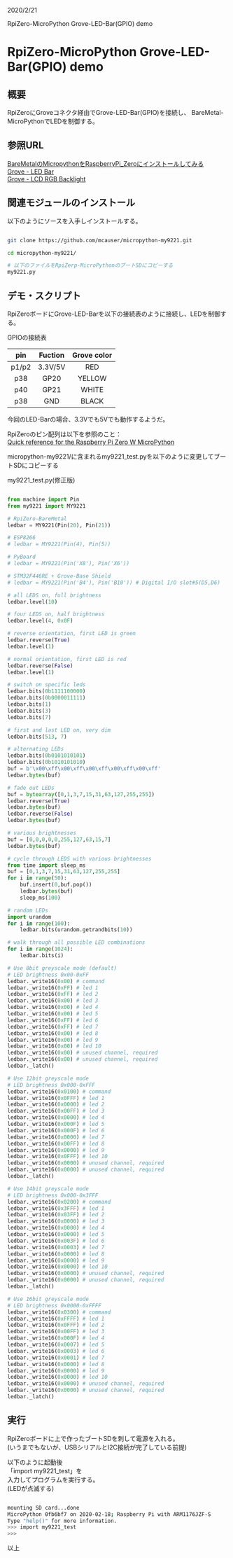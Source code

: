 
2020/2/21

RpiZero-MicroPython Grove-LED-Bar(GPIO) demo  
# RpiZero-MicroPython Grove-LED-Bar(GPIO) demo 

## 概要
RpiZeroにGroveコネクタ経由でGrove-LED-Bar(GPIO)を接続し、
BareMetal-MicroPythonでLEDを制御する。

## 参照URL

[BareMetalのMicropythonをRaspberryPi_Zeroにインストールしてみる](https://beta-notes.way-nifty.com/blog/2020/02/post-573471.html)   
[Grove - LED Bar](http://wiki.seeedstudio.com/Grove-LED_Bar/)  
[Grove - LCD RGB Backlight](https://www.seeedstudio.com/Grove-LCD-RGB-Backlight.html)   

## 関連モジュールのインストール
以下のようにソースを入手しインストールする。

```bash

git clone https://github.com/mcauser/micropython-my9221.git

cd micropython-my9221/

# 以下のファイルをRpiZerp-MicroPythonのブートSDにコピーする
my9221.py


```

## デモ・スクリプト
RpiZeroボードにGrove-LED-Barを以下の接続表のように接続し、LEDを制御する。

GPIOの接続表

| pin | Fuction | Grove color |
| :---: | :---: | :---: |
| p1/p2 | 3.3V/5V  | RED |
| p38 | GP20  | YELLOW |
| p40 | GP21  | WHITE |
| p38 | GND   | BLACK |

今回のLED-Barの場合、3.3Vでも5Vでも動作するようだ。

RpiZeroのピン配列は以下を参照のこと：  
[Quick reference for the Raspberry Pi Zero W MicroPython](https://github.com/boochow/micropython-raspberrypi/wiki/Quick-reference-for-the-Raspberry-Pi-Zero---W-MicroPython)  


micropython-my9221/に含まれるmy9221_test.pyを以下のように変更してブートSDにコピーする

my9221_test.py(修正版)
```python

from machine import Pin
from my9221 import MY9221

# RpiZero-BareMetal
ledbar = MY9221(Pin(20), Pin(21))

# ESP8266
# ledbar = MY9221(Pin(4), Pin(5))

# PyBoard
# ledbar = MY9221(Pin('X8'), Pin('X6'))

# STM32F446RE + Grove-Base Shield
# ledbar = MY9221(Pin('B4'), Pin('B10')) # Digital I/O slot#5(D5,D6)

# all LEDS on, full brightness
ledbar.level(10)

# four LEDS on, half brightness
ledbar.level(4, 0x0F)

# reverse orientation, first LED is green
ledbar.reverse(True)
ledbar.level(1)

# normal orientation, first LED is red
ledbar.reverse(False)
ledbar.level(1)

# switch on specific leds
ledbar.bits(0b1111100000)
ledbar.bits(0b0000011111)
ledbar.bits(1)
ledbar.bits(3)
ledbar.bits(7)

# first and last LED on, very dim
ledbar.bits(513, 7)

# alternating LEDs
ledbar.bits(0b0101010101)
ledbar.bits(0b1010101010)
buf = b'\x00\xff\x00\xff\x00\xff\x00\xff\x00\xff'
ledbar.bytes(buf)

# fade out LEDs
buf = bytearray([0,1,3,7,15,31,63,127,255,255])
ledbar.reverse(True)
ledbar.bytes(buf)
ledbar.reverse(False)
ledbar.bytes(buf)

# various brightnesses
buf = [0,0,0,0,0,255,127,63,15,7]
ledbar.bytes(buf)

# cycle through LEDS with various brightnesses
from time import sleep_ms
buf = [0,1,3,7,15,31,63,127,255,255]
for i in range(50):
    buf.insert(0,buf.pop())
    ledbar.bytes(buf)
    sleep_ms(100)

# random LEDs
import urandom
for i in range(100):
    ledbar.bits(urandom.getrandbits(10))

# walk through all possible LED combinations
for i in range(1024):
    ledbar.bits(i)

# Use 8bit greyscale mode (default)
# LED brightness 0x00-0xFF
ledbar._write16(0x00) # command
ledbar._write16(0xFF) # led 1
ledbar._write16(0xFF) # led 2
ledbar._write16(0x00) # led 3
ledbar._write16(0x00) # led 4
ledbar._write16(0x00) # led 5
ledbar._write16(0xFF) # led 6
ledbar._write16(0xFF) # led 7
ledbar._write16(0x00) # led 8
ledbar._write16(0x00) # led 9
ledbar._write16(0x00) # led 10
ledbar._write16(0x00) # unused channel, required
ledbar._write16(0x00) # unused channel, required
ledbar._latch()

# Use 12bit greyscale mode
# LED brightness 0x000-0xFFF
ledbar._write16(0x0100) # command
ledbar._write16(0x0FFF) # led 1
ledbar._write16(0x0000) # led 2
ledbar._write16(0x00FF) # led 3
ledbar._write16(0x0000) # led 4
ledbar._write16(0x000F) # led 5
ledbar._write16(0x000F) # led 6
ledbar._write16(0x0000) # led 7
ledbar._write16(0x00FF) # led 8
ledbar._write16(0x0000) # led 9
ledbar._write16(0x0FFF) # led 10
ledbar._write16(0x0000) # unused channel, required
ledbar._write16(0x0000) # unused channel, required
ledbar._latch()

# Use 14bit greyscale mode
# LED brightness 0x000-0x3FFF
ledbar._write16(0x0200) # command
ledbar._write16(0x3FFF) # led 1
ledbar._write16(0x03FF) # led 2
ledbar._write16(0x0000) # led 3
ledbar._write16(0x0000) # led 4
ledbar._write16(0x0000) # led 5
ledbar._write16(0x003F) # led 6
ledbar._write16(0x0003) # led 7
ledbar._write16(0x0000) # led 8
ledbar._write16(0x0000) # led 9
ledbar._write16(0x0000) # led 10
ledbar._write16(0x0000) # unused channel, required
ledbar._write16(0x0000) # unused channel, required
ledbar._latch()

# Use 16bit greyscale mode
# LED brightness 0x0000-0xFFFF
ledbar._write16(0x0300) # command
ledbar._write16(0xFFFF) # led 1
ledbar._write16(0x0FFF) # led 2
ledbar._write16(0x00FF) # led 3
ledbar._write16(0x000F) # led 4
ledbar._write16(0x0007) # led 5
ledbar._write16(0x0003) # led 6
ledbar._write16(0x0001) # led 7
ledbar._write16(0x0000) # led 8
ledbar._write16(0x0000) # led 9
ledbar._write16(0x0000) # led 10
ledbar._write16(0x0000) # unused channel, required
ledbar._write16(0x0000) # unused channel, required
ledbar._latch()

```

## 実行
RpiZeroボードに上で作ったブートSDを刺して電源を入れる。  
(いうまでもないが、USBシリアルとI2C接続が完了している前提)


以下のように起動後  
「import my9221_test」を  
入力してプログラムを実行する。  
(LEDが点滅する)
```bash

mounting SD card...done
MicroPython 0fb6bf7 on 2020-02-18; Raspberry Pi with ARM1176JZF-S
Type "help()" for more information.
>>> import my9221_test
>>> 

```


以上
